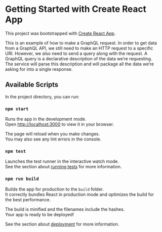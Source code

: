 # Getting Started with Create React App

This project was bootstrapped with [Create React App](https://github.com/facebook/create-react-app).

This is an example of how to make a GraphQL request. In order to get data from a GraphQL API, we still
need to make an HTTP request to a specific URI. However, we also need to send a query along with the
request. A GraphQL query is a declarative description of the data we’re requesting. The service will
parse this description and will package all the data we’re asking for into a single response.

## Available Scripts

In the project directory, you can run:

### `npm start`

Runs the app in the development mode.\
Open [http://localhost:3000](http://localhost:3000) to view it in your browser.

The page will reload when you make changes.\
You may also see any lint errors in the console.

### `npm test`

Launches the test runner in the interactive watch mode.\
See the section about [running tests](https://facebook.github.io/create-react-app/docs/running-tests) for more information.

### `npm run build`

Builds the app for production to the `build` folder.\
It correctly bundles React in production mode and optimizes the build for the best performance.

The build is minified and the filenames include the hashes.\
Your app is ready to be deployed!

See the section about [deployment](https://facebook.github.io/create-react-app/docs/deployment) for more information.
